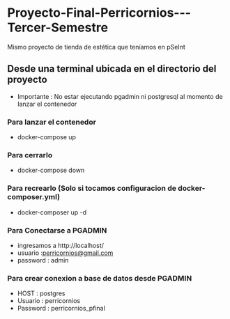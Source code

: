 # Proyecto-Final-Perricornios---Tercer-Semestre
Mismo proyecto de tienda de estética que teníamos en pSeInt

## Desde una terminal ubicada en el directorio del proyecto
- Importante : No estar ejecutando pgadmin ni postgresql al momento de lanzar el contenedor

### Para lanzar el contenedor
- docker-compose up

### Para cerrarlo
- docker-compose down

### Para recrearlo (Solo si tocamos configuracion de docker-composer.yml)
- docker-composer up -d

### Para Conectarse a PGADMIN
- ingresamos a http://localhost/
- usuario :perricornios@gmail.com
- password : admin

### Para crear conexion a base de datos desde PGADMIN
- HOST : postgres
- Usuario : perricornios
- Password : perricornios_pfinal
